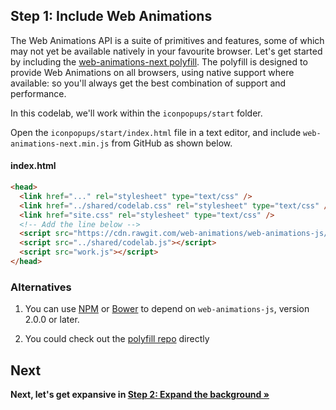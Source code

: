 ## Step 1: Include Web Animations

The Web Animations API is a suite of primitives and features, some of which may not yet be available natively in your favourite browser. Let's get started by including the [web-animations-next polyfill](https://github.com/web-animations/web-animations-js#web-animations-nextminjs). The polyfill is designed to provide Web Animations on all browsers, using native support where available: so you'll always get the best combination of support and performance.

In this codelab, we'll work within the `iconpopups/start` folder.

Open the `iconpopups/start/index.html` file in a text editor, and include `web-animations-next.min.js` from GitHub as shown below.

#### index.html

```html
<head>
  <link href="..." rel="stylesheet" type="text/css" />
  <link href="../shared/codelab.css" rel="stylesheet" type="text/css" />
  <link href="site.css" rel="stylesheet" type="text/css" />
  <!-- Add the line below -->
  <script src="https://cdn.rawgit.com/web-animations/web-animations-js/2.2.2/web-animations-next.min.js"></script>
  <script src="../shared/codelab.js"></script>
  <script src="work.js"></script>
</head>
```

### Alternatives

1. You can use [NPM](https://www.npmjs.com/package/web-animations-js) or [Bower](https://bower.io/) to depend on `web-animations-js`, version 2.0.0 or later.

2. You could check out the [polyfill repo](https://github.com/web-animations/web-animations-js#web-animations-nextminjs) directly

## Next

**Next, let's get expansive in [Step 2: Expand the background &raquo;](step2.md)**